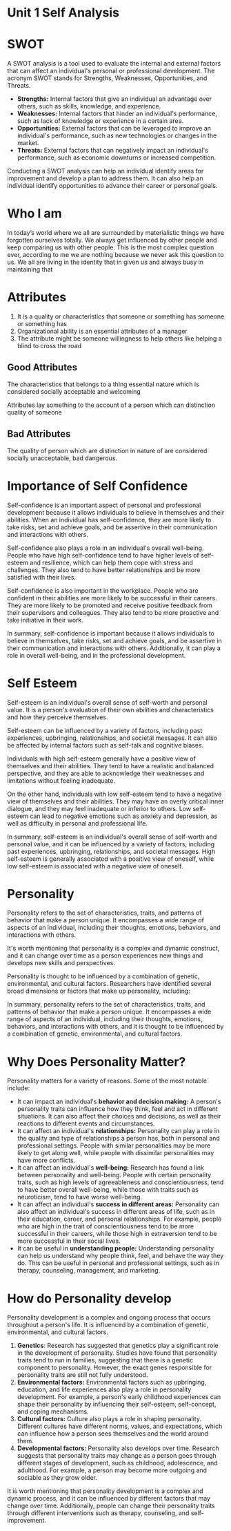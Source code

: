 # Unit 1 Self Analysis

# SWOT

A SWOT analysis is a tool used to evaluate the internal and external factors that can affect an individual's personal or professional development. The acronym SWOT stands for Strengths, Weaknesses, Opportunities, and Threats.

- **Strengths:** Internal factors that give an individual an advantage over others, such as skills, knowledge, and experience.
- **Weaknesses:** Internal factors that hinder an individual's performance, such as lack of knowledge or experience in a certain area.
- **Opportunities:** External factors that can be leveraged to improve an individual's performance, such as new technologies or changes in the market.
- **Threats:** External factors that can negatively impact an individual's performance, such as economic downturns or increased competition.

Conducting a SWOT analysis can help an individual identify areas for improvement and develop a plan to address them. It can also help an individual identify opportunities to advance their career or personal goals.

# Who I am

In today’s world where we all are surrounded by materialistic things we have forgotten ourselves totally. We always get influenced by other people and keep comparing us with other people. This is the most complex question ever, according to me we are nothing because we never ask this question to us. We all are living in the identity that in given us and always busy in maintaining that

# Attributes

1. It is a quality or characteristics that someone or something has someone or something has
2. Organizational ability is an essential attributes of a manager
3. The attribute might be someone willingness to help others like helping a blind to cross the road

## Good Attributes

The characteristics that belongs to a thing essential nature which is considered socially acceptable and welcoming

Attributes lay something to the account of a person which can distinction quality of someone

## Bad Attributes

The quality of person which are distinction in nature of are considered socially unacceptable, bad dangerous.

# Importance of Self Confidence

Self-confidence is an important aspect of personal and professional development because it allows individuals to believe in themselves and their abilities. When an individual has self-confidence, they are more likely to take risks, set and achieve goals, and be assertive in their communication and interactions with others.

Self-confidence also plays a role in an individual's overall well-being. People who have high self-confidence tend to have higher levels of self-esteem and resilience, which can help them cope with stress and challenges. They also tend to have better relationships and be more satisfied with their lives.

Self-confidence is also important in the workplace. People who are confident in their abilities are more likely to be successful in their careers. They are more likely to be promoted and receive positive feedback from their supervisors and colleagues. They also tend to be more proactive and take initiative in their work.

In summary, self-confidence is important because it allows individuals to believe in themselves, take risks, set and achieve goals, and be assertive in their communication and interactions with others. Additionally, it can play a role in overall well-being, and in the professional development.

# Self Esteem

Self-esteem is an individual's overall sense of self-worth and personal value. It is a person's evaluation of their own abilities and characteristics and how they perceive themselves.

Self-esteem can be influenced by a variety of factors, including past experiences, upbringing, relationships, and societal messages. It can also be affected by internal factors such as self-talk and cognitive biases.

Individuals with high self-esteem generally have a positive view of themselves and their abilities. They tend to have a realistic and balanced perspective, and they are able to acknowledge their weaknesses and limitations without feeling inadequate.

On the other hand, individuals with low self-esteem tend to have a negative view of themselves and their abilities. They may have an overly critical inner dialogue, and they may feel inadequate or inferior to others. Low self-esteem can lead to negative emotions such as anxiety and depression, as well as difficulty in personal and professional life.

In summary, self-esteem is an individual's overall sense of self-worth and personal value, and it can be influenced by a variety of factors, including past experiences, upbringing, relationships, and societal messages. High self-esteem is generally associated with a positive view of oneself, while low self-esteem is associated with a negative view of oneself.

# Personality

Personality refers to the set of characteristics, traits, and patterns of behavior that make a person unique. It encompasses a wide range of aspects of an individual, including their thoughts, emotions, behaviors, and interactions with others.

It's worth mentioning that personality is a complex and dynamic construct, and it can change over time as a person experiences new things and develops new skills and perspectives.

Personality is thought to be influenced by a combination of genetic, environmental, and cultural factors. Researchers have identified several broad dimensions or factors that make up personality, including:

In summary, personality refers to the set of characteristics, traits, and patterns of behavior that make a person unique. It encompasses a wide range of aspects of an individual, including their thoughts, emotions, behaviors, and interactions with others, and it is thought to be influenced by a combination of genetic, environmental, and cultural factors.

# Why Does Personality Matter?

Personality matters for a variety of reasons. Some of the most notable include:

- It can impact an individual's **behavior and decision making:** A person's personality traits can influence how they think, feel and act in different situations. It can also affect their choices and decisions, as well as their reactions to different events and circumstances.
- It can affect an individual's **relationships:** Personality can play a role in the quality and type of relationships a person has, both in personal and professional settings. People with similar personalities may be more likely to get along well, while people with dissimilar personalities may have more conflicts.
- It can affect an individual's **well-being:** Research has found a link between personality and well-being. People with certain personality traits, such as high levels of agreeableness and conscientiousness, tend to have better overall well-being, while those with traits such as neuroticism, tend to have worse well-being.
- It can affect an individual's **success in different areas:** Personality can also affect an individual's success in different areas of life, such as in their education, career, and personal relationships. For example, people who are high in the trait of conscientiousness tend to be more successful in their careers, while those high in extraversion tend to be more successful in their social lives.
- It can be useful in **understanding people:** Understanding personality can help us understand why people think, feel, and behave the way they do. This can be useful in personal and professional settings, such as in therapy, counseling, management, and marketing.

# How do Personality develop

Personality development is a complex and ongoing process that occurs throughout a person's life. It is influenced by a combination of genetic, environmental, and cultural factors.

1. **Genetics**: Research has suggested that genetics play a significant role in the development of personality. Studies have found that personality traits tend to run in families, suggesting that there is a genetic component to personality. However, the exact genes responsible for personality traits are still not fully understood.
2. **Environmental factors:** Environmental factors such as upbringing, education, and life experiences also play a role in personality development. For example, a person's early childhood experiences can shape their personality by influencing their self-esteem, self-concept, and coping mechanisms.
3. **Cultural factors:** Culture also plays a role in shaping personality. Different cultures have different norms, values, and expectations, which can influence how a person sees themselves and the world around them.
4. **Developmental factors:** Personality also develops over time. Research suggests that personality traits may change as a person goes through different stages of development, such as childhood, adolescence, and adulthood. For example, a person may become more outgoing and sociable as they grow older.

It is worth mentioning that personality development is a complex and dynamic process, and it can be influenced by different factors that may change over time. Additionally, people can change their personality traits through different interventions such as therapy, counseling, and self-improvement.